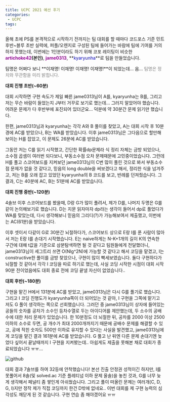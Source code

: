 ```yaml
---
title: UCPC 2021 예선 후기
categories:
 - UCPC
tags:
---
```


올해 초에 PS를 본격적으로 시작하기 전까지는 팀 대회를 할 때마다 코드포스 기준 민트 후반~블루 초반 실력에, 퍼플/오렌지로 구성된 팀에 들어가는 바람에 팀에 기여를 거의 하지 못했는데, 이번에는 1인분이라도 하기 위해 코포 레이팅이 비슷한 **<font color='#aa00aa'>artichoke42</font>(본인)**, **<font color='#aa00aa'>jame0313</font>**, **<font color='#0000ff'>kyaryunha</font>**로 팀을 만들었습니다.

팀명은 어쩌다 보니 **이재명! 이재명! 이재명! 이재명!**이 되었는데... 음... <font color='#808080'>팀명은 정치와 무관함을 미리 밝힙니다.</font>


**대회 진행 초반(~60분)**

대회 시작하면 구현 속도가 제일 빠른 jame0313님이 A를, kyaryunha는 B를, 그리고 저는 무슨 바람이 들었는지 J부터 거꾸로 보기로 했는데... 그러지 말았어야 했습니다. 어려운 문제가 다 후반부에 포진되어 있더군요... 덕분에 약 30분간 문제 읽기만 했습니다.

한편, jame0313님과 kyaryunha는 각각 A와 B 풀이를 찾았고, A는 대회 시작 후 10분경에 AC를 받았으나, B는 WA를 받았습니다. 이후 jame0313님은 그다음으로 할만해 보이는 H를 잡았고, 이 문제도 26분에 AC를 받았습니다. 

그동안 저는 C를 읽기 시작했고, 간단한 확률dp문제라 식 정리 자체는 금방 되었으나, 소수점 곱셈이 여러번 되다보니, 부동소수점 오차 문제때문에 고민중이었습니다. 그런데 H를 풀고 스코어보드를 지켜보던 jame0313님이 C번 많이 풀린 것으로 봐서 부동소수점 문제가 없을 것 같다고, 믿음의 long double을 써보겠다고 해서, 정리한 식을 넘겨주고, 저는 B를 오래 잡고 있었던 kyaryunha의 B 코드를 보고, 반례를 던져줬습니다. 그 결과, C는 40분에 AC, B는 51분에 AC를 받았습니다.


**대회 진행 중반(~120분)**

4솔브 이후 스코어보드를 봤을때, D랑 G가 많이 풀려서, 제가 D를, 나머지 두명은 G를 같이 논의해보기로 했습니다. D는 지문 읽자마자 dp라는 생각이 들어서 dp로 풀었다가 WA를 맞았는데, 다시 생각해보니 믿음의 그리디(?)가 가능해보여서 제출했고, 이번에는 AC(61분)을 받았습니다.

이후 셋이서 다같이 G로 30분간 뇌절하다가, 스코어보드 상으로 E랑 I를 푼 사람이 많아서 저는 E랑 I를 손대기 시작했습니다. E는 naive하게는 N-K+1개의 길이 K의 연속한 구간에 대해 t값을 기준으로 삼분탐색하면 될 것 같다고 팀원들에게 전달했더니, jame0313님이 세그트리 쓰면 O(Nlg^2N)에 가능할 것 같다고 해서 코딩을 맡겼고, I는 constructive한 풀이를 금방 찾았으나, 구현이 많이 빡세보였습니다. 둘다 구현하다가 뇌절할 것 같아서 각각 I 코딩을 따로 하기로 했는데, 사실 코딩 시작한 시점이 대회 시작 90분 전이었음에도 대회 종료 전에 코딩 끝낼 자신이 없었습니다..


**대회 후반(~180분)**

구현을 맡긴 H에서 131분에 AC를 받았고, jame0313님은 다시 G를 풀기로 했습니다. 그리고 I 코딩 진행도가 kyaryunha쪽이 더 되어있는 것 같아, I 구현을 그쪽에 맡기고 저도 G 풀이 생각하는 쪽으로 선회했습니다. 그러던 중 jame0313님이 상자에 들어있는 공들의 숫자를 공차가 소수인 등차수열로 두는 아이디어를 제안했는데, 두 소수의 공배수에 대한 처리 문제가 있었습니다. 한 10분정도 더 뇌절한 뒤, 공차를 2000 이상 2500 이하의 소수로 두면, 공 개수가 최대 2000개까지기 때문에 공배수 문제를 해결할 수 있고, 공에 적힌 숫자도 500만 이하로 유지할 수 있다는 사실을 발견했고, jame0313님에게 코딩을 맡긴 결과 161분에 AC를 받았습니다. G 풀고 난 뒤엔 다른 문제 손대기엔 늦었다 싶어서 끝날때까지 I 구현을 지켜봤는데.. 아쉽게도 제출을 못해본 채로 대회가 종료되었습니다 ㅠㅠ...

![github](https://user-images.githubusercontent.com/51073213/127745958-2e938c5c-3377-4726-bce9-c81dde546160.png)

대회 결과 7솔브를 하여 32등에 안착했습니다! 본선 진출 안정권 성적이긴 하지만, I를 못풀어서 8솔(및 solved.ac 기준 플레티넘 이하 문제 올솔)을 놓친 것과, G를 너무 늦게 생각해서 페널티 좀 쌓인게 아쉬웠습니다. 그리고 풀이 떠올린 문제는 여러개(C, D, G, I)지만 정작 제가 직접 코딩까지 한건 D밖에 없네요.. 이번 대회를 제 구현 능력의 심각성도 깨닫게 된 것 같습니다. 구현 연습 좀 해야겠어요 ㅠㅠ